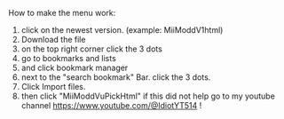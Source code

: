 How to make the menu work: 

1. click on the newest version. (example: MiiModdV1html)
2. Download the file
3. on the top right corner click the 3 dots
4. go to bookmarks and lists
5. and click bookmark manager
6. next to the "search bookmark" Bar. click the 3 dots.
7. Click Import files.
8. then click "MiiModdVuPickHtml"
        if this did not help go to my youtube channel https://www.youtube.com/@IdiotYT514 !
